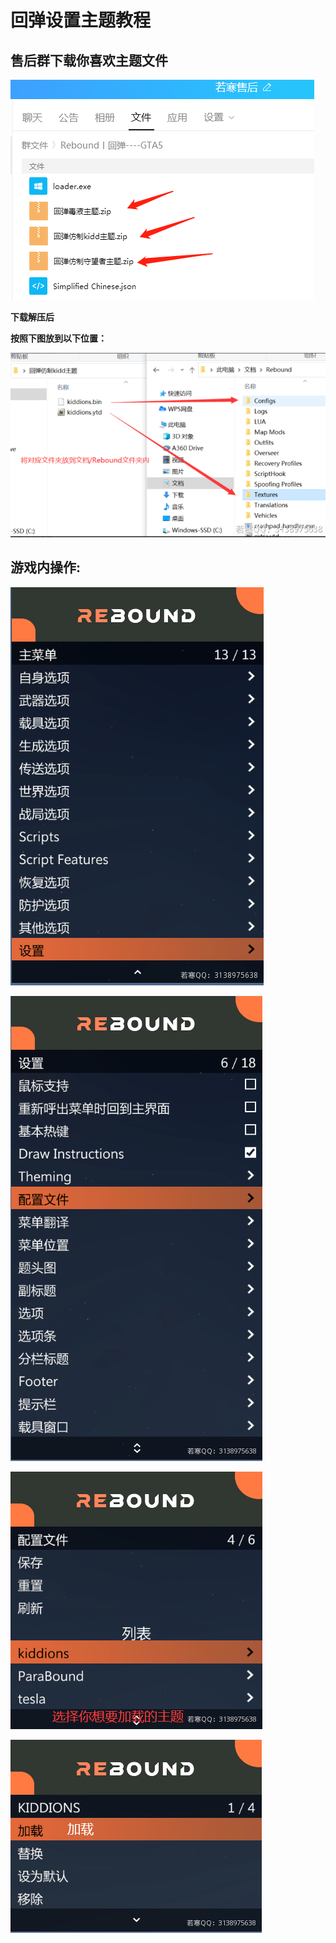 # 回弹设置主题教程

## **售后群下载你喜欢主题文件**

****![](<../../.gitbook/assets/image (24) (1) (1) (1) (1) (1) (1) (1).png>)****

**下载解压后**

**按照下图放到以下位置：**

****![](<../../.gitbook/assets/image (15) (1) (1) (1) (1) (1) (1).png>)****

## **游戏内操作:**

![](<../../.gitbook/assets/image (34) (1) (1) (1).png>)

![](<../../.gitbook/assets/image (27) (1) (1) (1).png>)

![](<../../.gitbook/assets/image (4).png>)

![](<../../.gitbook/assets/image (5) (1) (1).png>)

